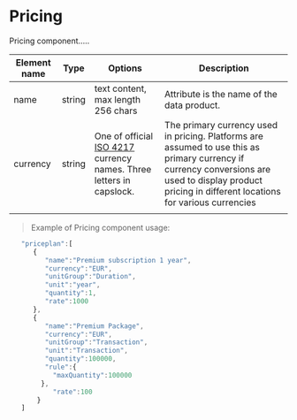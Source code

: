 # Pricing

Pricing component.....


| Element name  | Type  | Options  | Description  |
|---|---|---|---|
| name  | string  | text content, max length 256 chars  | Attribute is the name of the data product.  | 
| currency  | string  | One of official [ISO 4217](https://en.wikipedia.org/wiki/ISO_4217) currency names. Three letters in capslock.  | The primary currency used in pricing. Platforms are assumed to use this as primary currency if currency conversions are used to display product pricing in different locations for various currencies  |
|   |   |   |   |

> Example of Pricing component usage:

```javascript
   "priceplan":[
      {
         "name":"Premium subscription 1 year",
         "currency":"EUR",
         "unitGroup":"Duration",
         "unit":"year",
         "quantity":1,
         "rate":1000
      },
      {
         "name":"Premium Package",
         "currency":"EUR",
         "unitGroup":"Transaction",
         "unit":"Transaction",
         "quantity":100000,
         "rule":{
           "maxQuantity":100000
		},
           "rate":100
       }
   ]
```
